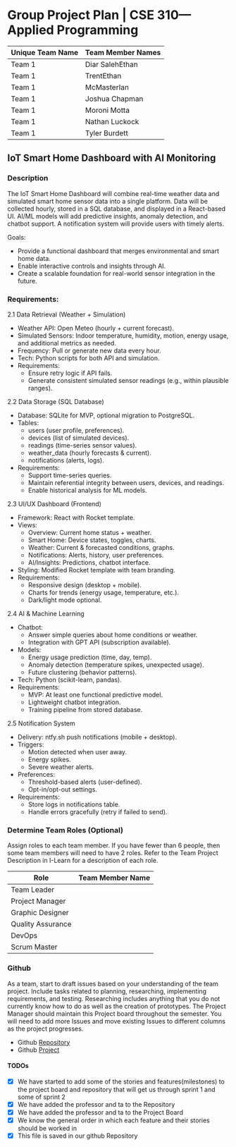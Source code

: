 # Group Project Plan | CSE 310—Applied Programming

|Unique Team Name|Team Member Names|
|-|-|
|Team 1|Diar SalehEthan|
|Team 1|TrentEthan|
|Team 1|McMasterIan|
|Team 1|Joshua Chapman|
|Team 1|Moroni Motta|
|Team 1|Nathan Luckock|
|Team 1|Tyler Burdett|

## IoT Smart Home Dashboard with AI Monitoring <!-- Title(name) of the Project -->


### Description
<!-- Describe the program you will create. What is the objective of the software? What kind of Database are you planning to use? What Platform are you using? What languages are you using? What frameworks might you use? -->
The IoT Smart Home Dashboard will combine real-time weather data and simulated smart
home sensor data into a single platform. Data will be collected hourly, stored in a SQL
database, and displayed in a React-based UI. AI/ML models will add predictive insights,
anomaly detection, and chatbot support. A notification system will provide users with timely
alerts.

Goals:
- Provide a functional dashboard that merges environmental and smart home data.
- Enable interactive controls and insights through AI.
- Create a scalable foundation for real-world sensor integration in the future.



### Requirements:
2.1 Data Retrieval (Weather + Simulation)
- Weather API: Open Meteo (hourly + current forecast).
- Simulated Sensors: Indoor temperature, humidity, motion, energy usage, and additional
metrics as needed.
- Frequency: Pull or generate new data every hour.
- Tech: Python scripts for both API and simulation.
- Requirements:
  - Ensure retry logic if API fails.
  - Generate consistent simulated sensor readings (e.g., within plausible ranges).

2.2 Data Storage (SQL Database)
- Database: SQLite for MVP, optional migration to PostgreSQL.
- Tables:
  - users (user profile, preferences).
  - devices (list of simulated devices).
  - readings (time-series sensor values).
  - weather_data (hourly forecasts & current).
  - notifications (alerts, logs).
- Requirements:
  - Support time-series queries.
  - Maintain referential integrity between users, devices, and readings.
  - Enable historical analysis for ML models.

2.3 UI/UX Dashboard (Frontend)
- Framework: React with Rocket template.
- Views:
  - Overview: Current home status + weather.
  - Smart Home: Device states, toggles, charts.
  - Weather: Current & forecasted conditions, graphs.
  - Notifications: Alerts, history, user preferences.
  - AI/Insights: Predictions, chatbot interface.
- Styling: Modified Rocket template with team branding.
- Requirements:
  - Responsive design (desktop + mobile).
  - Charts for trends (energy usage, temperature, etc.).
  - Dark/light mode optional.

2.4 AI & Machine Learning
- Chatbot:
  - Answer simple queries about home conditions or weather.
  - Integration with GPT API (subscription available).
- Models:
  - Energy usage prediction (time, day, temp).
  - Anomaly detection (temperature spikes, unexpected usage).
  - Future clustering (behavior patterns).
- Tech: Python (scikit-learn, pandas).
- Requirements:
  - MVP: At least one functional predictive model.
  - Lightweight chatbot integration.
  - Training pipeline from stored database.

2.5 Notification System
- Delivery: ntfy.sh push notifications (mobile + desktop).
- Triggers:
  - Motion detected when user away.
  - Energy spikes.
  - Severe weather alerts.
- Preferences:
  - Threshold-based alerts (user-defined).
  - Opt-in/opt-out settings.
- Requirements:
  - Store logs in notifications table.
  - Handle errors gracefully (retry if failed to send).

### Determine Team Roles (Optional)
Assign roles to each team member. If you have fewer than 6 people, then some team members will need to have 2 roles.  Refer to the Team Project Description in I-Learn for a description of each role.

|Role             |Team Member Name|
|-----------------|----------------|
|Team Leader      | |
|Project Manager  | |
|Graphic Designer | |
|Quality Assurance| |
|DevOps           | |	
|Scrum Master     | |

### Github
As a team, start to draft issues based on your understanding of the team project.  Include tasks related to planning, researching, implementing requirements, and testing.  Researching includes anything that you do not currently know how to do as well as the creation of prototypes. The Project Manager should maintain this Project board throughout the semester.  You will need to add more Issues and move existing Issues to different columns as the project progresses.  

- Github [Repository](https://github.com/mcm23016/CSE-310-Repository)
- Github [Project](https://github.com/users/mcm23016/projects/1)

#### TODOs
- [X] We have started to add some of the stories and features(milestones) to the project board and repository that will get us through sprint 1 and some of sprint 2
- [X] We have added the professor and ta to the Repository 
- [X] We have added the professor and ta to the Project Board
- [X] We know the general order in which each feature and their stories should be worked in
- [X] This file is saved in our github Repository

<!-- Create this Markdown to a PDF and submit it. In visual studio code you can convert this to a pdf with any one of the extensions. -->
<!-- ONLY One person from your team needs to turn this in. -->
